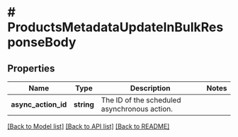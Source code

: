 # # ProductsMetadataUpdateInBulkResponseBody

## Properties

Name | Type | Description | Notes
------------ | ------------- | ------------- | -------------
**async_action_id** | **string** | The ID of the scheduled asynchronous action. |

[[Back to Model list]](../../README.md#models) [[Back to API list]](../../README.md#endpoints) [[Back to README]](../../README.md)
